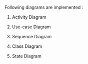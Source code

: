 Following diagrams are implemented :

1. Activity Diagram

2. Use-case Diagram 

3. Sequence Diagram

4. Class Diagram 

5. State Diagram
